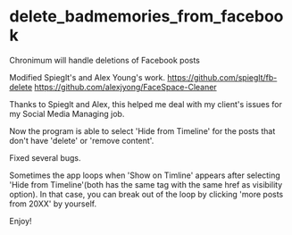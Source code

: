 # delete_badmemories_from_facebook
Chronimum will handle deletions of Facebook posts

Modified Spieglt's and Alex Young's work.
https://github.com/spieglt/fb-delete
https://github.com/alexjyong/FaceSpace-Cleaner

Thanks to Spieglt and Alex, this helped me deal with my client's issues for my Social Media Managing job.

Now the program is able to select 'Hide from Timeline' for the posts that don't have 'delete' or 'remove content'.

Fixed several bugs.

Sometimes the app loops when 'Show on Timline' appears after selecting 'Hide from Timeline'(both has the same tag with the same href as visibility option). In that case, you can break out of the loop by clicking 'more posts from 20XX' by yourself.

Enjoy!
